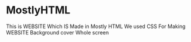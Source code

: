 # MostlyHTML
This is WEBSITE Which IS Made in Mostly HTML
We used CSS For Making WEBSITE Background cover Whole screen
